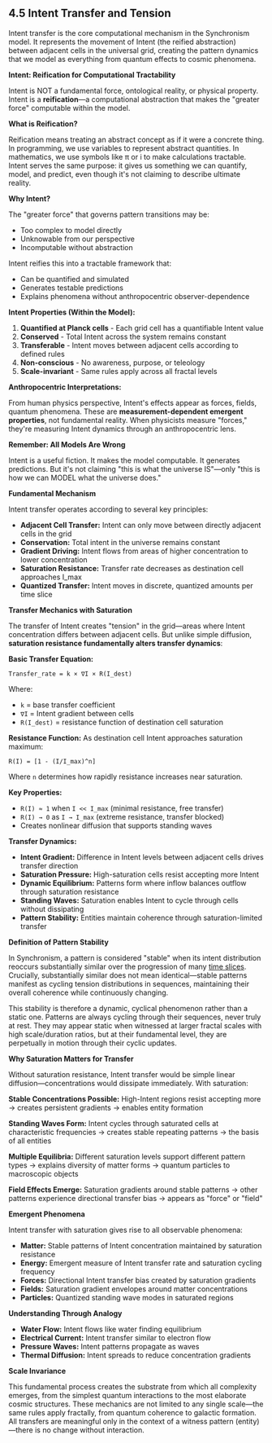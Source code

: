 ## 4.5 Intent Transfer and Tension

Intent transfer is the core computational mechanism in the Synchronism model. It represents the movement of Intent (the reified abstraction) between adjacent cells in the universal grid, creating the pattern dynamics that we model as everything from quantum effects to cosmic phenomena.

**Intent: Reification for Computational Tractability**

Intent is NOT a fundamental force, ontological reality, or physical property. Intent is a **reification**—a computational abstraction that makes the "greater force" computable within the model.

**What is Reification?**

Reification means treating an abstract concept as if it were a concrete thing. In programming, we use variables to represent abstract quantities. In mathematics, we use symbols like π or i to make calculations tractable. Intent serves the same purpose: it gives us something we can quantify, model, and predict, even though it's not claiming to describe ultimate reality.

**Why Intent?**

The "greater force" that governs pattern transitions may be:
- Too complex to model directly
- Unknowable from our perspective
- Incomputable without abstraction

Intent reifies this into a tractable framework that:
- Can be quantified and simulated
- Generates testable predictions
- Explains phenomena without anthropocentric observer-dependence

**Intent Properties (Within the Model):**

1. **Quantified at Planck cells** - Each grid cell has a quantifiable Intent value
2. **Conserved** - Total Intent across the system remains constant
3. **Transferable** - Intent moves between adjacent cells according to defined rules
4. **Non-conscious** - No awareness, purpose, or teleology
5. **Scale-invariant** - Same rules apply across all fractal levels

**Anthropocentric Interpretations:**

From human physics perspective, Intent's effects appear as forces, fields, quantum phenomena. These are **measurement-dependent emergent properties**, not fundamental reality. When physicists measure "forces," they're measuring Intent dynamics through an anthropocentric lens.

**Remember: All Models Are Wrong**

Intent is a useful fiction. It makes the model computable. It generates predictions. But it's not claiming "this is what the universe IS"—only "this is how we can MODEL what the universe does."

**Fundamental Mechanism**

Intent transfer operates according to several key principles:

- **Adjacent Cell Transfer:** Intent can only move between directly adjacent cells in the grid
- **Conservation:** Total intent in the universe remains constant
- **Gradient Driving:** Intent flows from areas of higher concentration to lower concentration
- **Saturation Resistance:** Transfer rate decreases as destination cell approaches I_max
- **Quantized Transfer:** Intent moves in discrete, quantized amounts per time slice

**Transfer Mechanics with Saturation**

The transfer of Intent creates "tension" in the grid—areas where Intent concentration differs between adjacent cells. But unlike simple diffusion, **saturation resistance fundamentally alters transfer dynamics**:

**Basic Transfer Equation:**
```
Transfer_rate = k × ∇I × R(I_dest)
```

Where:
- `k` = base transfer coefficient
- `∇I` = Intent gradient between cells
- `R(I_dest)` = resistance function of destination cell saturation

**Resistance Function:**
As destination cell Intent approaches saturation maximum:
```
R(I) = [1 - (I/I_max)^n]
```

Where `n` determines how rapidly resistance increases near saturation.

**Key Properties:**
- `R(I) ≈ 1` when `I << I_max` (minimal resistance, free transfer)
- `R(I) → 0` as `I → I_max` (extreme resistance, transfer blocked)
- Creates nonlinear diffusion that supports standing waves

**Transfer Dynamics:**

- **Intent Gradient:** Difference in Intent levels between adjacent cells drives transfer direction
- **Saturation Pressure:** High-saturation cells resist accepting more Intent
- **Dynamic Equilibrium:** Patterns form where inflow balances outflow through saturation resistance
- **Standing Waves:** Saturation enables Intent to cycle through cells without dissipating
- **Pattern Stability:** Entities maintain coherence through saturation-limited transfer

**Definition of Pattern Stability**

In Synchronism, a pattern is considered "stable" when its intent distribution reoccurs substantially similar over the progression of many [time slices](#time-slices). Crucially, substantially similar does not mean identical—stable patterns manifest as cycling tension distributions in sequences, maintaining their overall coherence while continuously changing.

This stability is therefore a dynamic, cyclical phenomenon rather than a static one. Patterns are always cycling through their sequences, never truly at rest. They may appear static when witnessed at larger fractal scales with high scale/duration ratios, but at their fundamental level, they are perpetually in motion through their cyclic updates.

**Why Saturation Matters for Transfer**

Without saturation resistance, Intent transfer would be simple linear diffusion—concentrations would dissipate immediately. With saturation:

**Stable Concentrations Possible:**
High-Intent regions resist accepting more → creates persistent gradients → enables entity formation

**Standing Waves Form:**
Intent cycles through saturated cells at characteristic frequencies → creates stable repeating patterns → the basis of all entities

**Multiple Equilibria:**
Different saturation levels support different pattern types → explains diversity of matter forms → quantum particles to macroscopic objects

**Field Effects Emerge:**
Saturation gradients around stable patterns → other patterns experience directional transfer bias → appears as "force" or "field"

**Emergent Phenomena**

Intent transfer with saturation gives rise to all observable phenomena:

- **Matter:** Stable patterns of Intent concentration maintained by saturation resistance
- **Energy:** Emergent measure of Intent transfer rate and saturation cycling frequency
- **Forces:** Directional Intent transfer bias created by saturation gradients
- **Fields:** Saturation gradient envelopes around matter concentrations
- **Particles:** Quantized standing wave modes in saturated regions

**Understanding Through Analogy**

 - **Water Flow:** Intent flows like water finding equilibrium
- **Electrical Current:** Intent transfer similar to electron flow
- **Pressure Waves:** Intent patterns propagate as waves
- **Thermal Diffusion:** Intent spreads to reduce concentration gradients

**Scale Invariance**

This fundamental process creates the substrate from which all complexity emerges, from the simplest quantum interactions to the most elaborate cosmic structures. These mechanics are not limited to any single scale—the same rules apply fractally, from quantum coherence to galactic formation. All transfers are meaningful only in the context of a witness pattern (entity)—there is no change without interaction.

